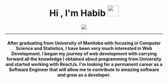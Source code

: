 <h1 align="center">Hi , I'm Habib <img src="https://media.giphy.com/media/hvRJCLFzcasrR4ia7z/giphy.gif" width="35"></h1>
<p align="center">
  <a href="https://github.com/DenverCoder1/readme-typing-svg"><img src="https://readme-typing-svg.herokuapp.com?lines=Computer+Science+Graduate;Web+Developer;I+work+with+ReactJs+extensively;Always%20learning%20new%20things&center=true&width=500&height=50"></a>
</p>
<hr/>
<h4 align="center">After graduating from University of Manitoba with focusing in Computer Science and Statistics, I have been very much interested in Web Development. I began my journey of web development with carrying forward all the knowledge I obtained about programming from University and started working with ReactJs. I'm looking for a permanent career as a Software Engineer that will allow me to contribute to amazing software and grow as a developer.
</h4>
